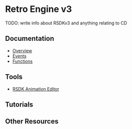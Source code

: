 # Retro Engine v3

TODO: write info about RSDKv3 and anything relating to CD

## Documentation
- [Overview](./Overview)
- [Events](./Events)
- [Functions](./Functions)

## Tools
- [RSDK Animation Editor](./../Common/Tools/RSDK-Anim-Editor)

## Tutorials

## Other Resources


